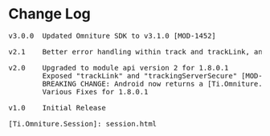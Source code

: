 # Change Log
<pre>
v3.0.0  Updated Omniture SDK to v3.1.0 [MOD-1452]

v2.1	Better error handling within track and trackLink, and more graceful data input.

v2.0	Upgraded to module api version 2 for 1.8.0.1
    	Exposed "trackLink" and "trackingServerSecure" [MOD-319]
		BREAKING CHANGE: Android now returns a [Ti.Omniture.Session][] object from createSession, which has track and trackLink methods (for iOS parity)
		Various Fixes for 1.8.0.1

v1.0    Initial Release

[Ti.Omniture.Session]: session.html